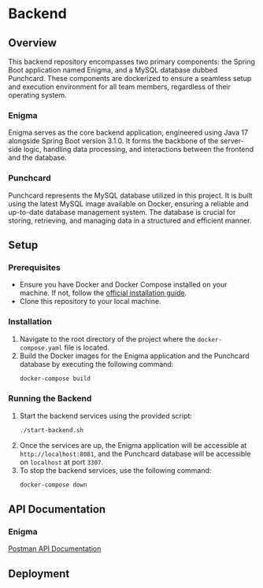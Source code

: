 # Backend

## Overview
This backend repository encompasses two primary components: the Spring Boot application named Enigma, and a MySQL database dubbed Punchcard. These components are dockerized to ensure a seamless setup and execution environment for all team members, regardless of their operating system.

### Enigma
Enigma serves as the core backend application, engineered using Java 17 alongside Spring Boot version 3.1.0. It forms the backbone of the server-side logic, handling data processing, and interactions between the frontend and the database.

### Punchcard
Punchcard represents the MySQL database utilized in this project. It is built using the latest MySQL image available on Docker, ensuring a reliable and up-to-date database management system. The database is crucial for storing, retrieving, and managing data in a structured and efficient manner.

## Setup

### Prerequisites
- Ensure you have Docker and Docker Compose installed on your machine. If not, follow the [official installation guide](https://docs.docker.com/get-docker/).
- Clone this repository to your local machine.

### Installation
1. Navigate to the root directory of the project where the `docker-compose.yaml` file is located.
2. Build the Docker images for the Enigma application and the Punchcard database by executing the following command:
   ```bash
   docker-compose build
   ```

### Running the Backend
1. Start the backend services using the provided script:
   ```bash
   ./start-backend.sh
   ```
2. Once the services are up, the Enigma application will be accessible at `http://localhost:8081`, and the Punchcard database will be accessible on `localhost` at port `3307`.
3. To stop the backend services, use the following command:
   ```bash
   docker-compose down
   ```

## API Documentation
### Enigma
[Postman API Documentation](https://documenter.getpostman.com/view/27173951/2s9YRDzqTj)

## Deployment
<!--
currently not available
-->
